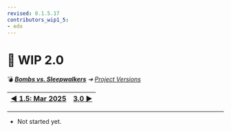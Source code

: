 ```yaml
---
revised: 0.1.5.17
contributors_wip1_5:
- edx
---
```


# 📄 WIP 2.0

💣 ***[Bombs vs. Sleepwalkers][home]** ➔ [Project Versions][projver]*

| [◀️ 1.5: Mar 2025][prev] | [3.0 ▶️][next] |
| --: | :-- |

****

- Not started yet.

[home]: /README.md
[prev]: /project_versions/wip1_5_2025_03.md
[next]: /project_versions/wip3_0.md
[projver]: /project_versions/readme.md
